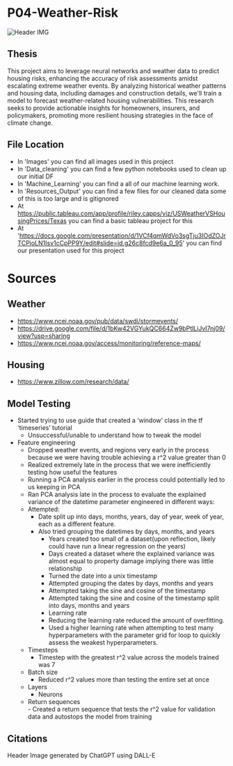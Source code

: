 # P04-Weather-Risk
![Header IMG](Images/DALL·E_Weather_Risk.jpg)

## Thesis
This project aims to leverage neural networks and weather data to predict housing risks, enhancing the accuracy of risk assessments amidst escalating extreme weather events. By analyzing historical weather patterns and housing data, including damages and construction details, we'll train a model to forecast weather-related housing vulnerabilities. This research seeks to provide actionable insights for homeowners, insurers, and policymakers, promoting more resilient housing strategies in the face of climate change.

## File Location
- In 'Images' you can find all images used in this project
- In 'Data_cleaning' you can find a few python notebooks used to clean up our initial DF
- In 'Machine_Learning' you can find a all of our machine learning work.
- In 'Resources_Output' you can find a few files for our cleaned data some of this is too large and is gitignored
- At https://public.tableau.com/app/profile/riley.capps/viz/USWeatherVSHousingPrices/Texas you can find a basic tableau project for this
- At 'https://docs.google.com/presentation/d/1VCf4qmWdVo3sgTju3IOdZOJrTCPjoLN1Isv1cCpPP9Y/edit#slide=id.g26c8fcd9e6a_0_95' you can find our presentation used for this project


# Sources
## Weather
- https://www.ncei.noaa.gov/pub/data/swdi/stormevents/
- https://drive.google.com/file/d/1bKw42VGYukQC664Zw9bPtlLiJvI7nj09/view?usp=sharing
- https://www.ncei.noaa.gov/access/monitoring/reference-maps/

## Housing
- https://www.zillow.com/research/data/	

## Model Testing
* Started trying to use guide that created a ‘window’ class in the tf ‘timeseries’ tutorial  
	* Unsuccessful/unable to understand how to tweak the model  
* Feature engineering  
	* Dropped weather events, and regions very early in the process because we were having trouble achieving a r^2 value greater than 0  
	* Realized extremely late in the process that we were inefficiently testing how useful the features  
	* Running a PCA analysis earlier in the process could potentially led to us keeping in PCA  
	* Ran PCA analysis late in the process to evaluate the explained variance of the datetime parameter engineered in different ways:  
	* Attempted:  
		- Date split up into days, months, years, day of year, week of year, each as a different feature.  
		- Also tried grouping the datetimes by days, months, and years  
    		- Years created too small of a dataset(upon reflection, likely could have run a linear regression on the years)
	        - Days created a dataset where the explained variance was almost equal to property damage implying there was little relationship
	    	- Turned the date into a unix timestamp  
	        - Attempted grouping the dates by days, months and years  
	        - Attempted taking the sine and cosine of the timestamp  
	        - Attempted taking the sine and cosine of the timestamp split into days, months and years  
	        - Learning rate  
	        - Reducing the learning rate reduced the amount of overfitting.  
	        - Used a higher learning rate when attempting to test many hyperparameters with the parameter grid for loop to quickly assess the weakest hyperparameters.  
	* Timesteps  
		- Timestep with the greatest r^2 value across the models trained was 7   
	* Batch size  
	   	 - Reduced r^2 values more than testing the entire set at once  
	* Layers  
    	* Neurons  
	* Return sequences  
        	- Created a return sequence that tests the r^2 value for validation data and autostops the model from training


## Citations
Header Image generated by ChatGPT using DALL-E
